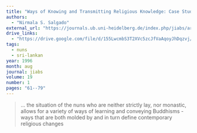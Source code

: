 ```yaml
---
title: "Ways of Knowing and Transmitting Religious Knowledge: Case Studies of Theravāda Buddhist Nuns"
authors:
  - "Nirmala S. Salgado"
external_url: "https://journals.ub.uni-heidelberg.de/index.php/jiabs/article/view/8842/2749"
drive_links:
  - "https://drive.google.com/file/d/155LwcmbS3T2XVc5zcJfVaAqoyJhDqzvj/view?usp=drivesdk"
tags:
  - nuns
  - sri-lankan
year: 1996
month: aug
journal: jiabs
volume: 19
number: 1
pages: "61--79"
---
```


> … the situation of the nuns  who  are  neither  strictly  lay,  nor  monastic,  allows  for  a  variety  of  ways  of  learning  and  conveying Buddhisms - ways  that  are both  molded  by  and  in  turn  define  contemporary religious changes
